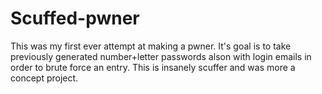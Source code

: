 # Scuffed-pwner
This was my first ever attempt at making a pwner. It's goal is to take previously generated number+letter passwords alson with login emails in order to brute force an entry. This is insanely scuffer and was more a concept project.
